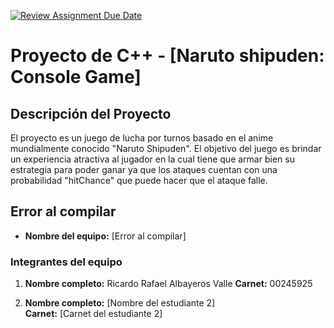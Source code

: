 [![Review Assignment Due Date](https://classroom.github.com/assets/deadline-readme-button-22041afd0340ce965d47ae6ef1cefeee28c7c493a6346c4f15d667ab976d596c.svg)](https://classroom.github.com/a/mi1WNrHU)
# Proyecto de C++ - [Naruto shipuden: Console Game]

## Descripción del Proyecto

El proyecto es un juego de lucha por turnos basado en el anime mundialmente conocido "Naruto Shipuden". El objetivo del juego es brindar un experiencia atractiva al jugador en la cual tiene que armar bien su estrategia para poder ganar ya que los ataques cuentan con una probabilidad "hitChance" que puede hacer que el ataque falle. 

## Error al compilar 

- **Nombre del equipo:** [Error al compilar]

### Integrantes del equipo

1. **Nombre completo:** Ricardo Rafael Albayeros Valle
   **Carnet:** 00245925

2. **Nombre completo:** [Nombre del estudiante 2]  
   **Carnet:** [Carnet del estudiante 2]




